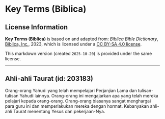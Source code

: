 # Key Terms (Biblica)

## License Information

**Key Terms (Biblica)** is based on and adapted from: _Biblica Bible Dictionary_, [Biblica, Inc.](https://www.biblica.com/), 2023, which is licensed under a [CC BY-SA 4.0 license](https://creativecommons.org/licenses/by-sa/4.0/legalcode.en).

This markdown version (created `2025-10-20`) is provided under the same license.



--------------------------------

## Ahli-ahli Taurat (id: 203183)

Orang\-orang Yahudi yang telah mempelajari Perjanjian Lama dan tulisan\-tulisan Yahudi lainnya. Orang\-orang ini mengajarkan apa yang telah mereka pelajari kepada orang\-orang. Orang\-orang biasanya sangat menghargai para guru ini dan memperlakukan mereka dengan hormat. Kebanyakan ahli\-ahli Taurat menentang Yesus dan pekerjaan\-Nya.


